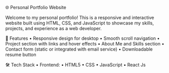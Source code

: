 🌐 Personal Portfolio Website

Welcome to my personal portfolio! This is a responsive and interactive website built using HTML, CSS, and JavaScript to showcase my skills, projects, and experience as a web developer.

🚀 Features
	•	Responsive design for desktop
	•	Smooth scroll navigation
	•	Project section with links and hover effects
	•	About Me and Skills section
	•	Contact form (static or integrated with email service)
	•	Downloadable resume button
	

🛠️ Tech Stack
	•	Frontend:
	•	HTML5
	•	CSS
	•	JavaScript 
 	•   React Js
  
